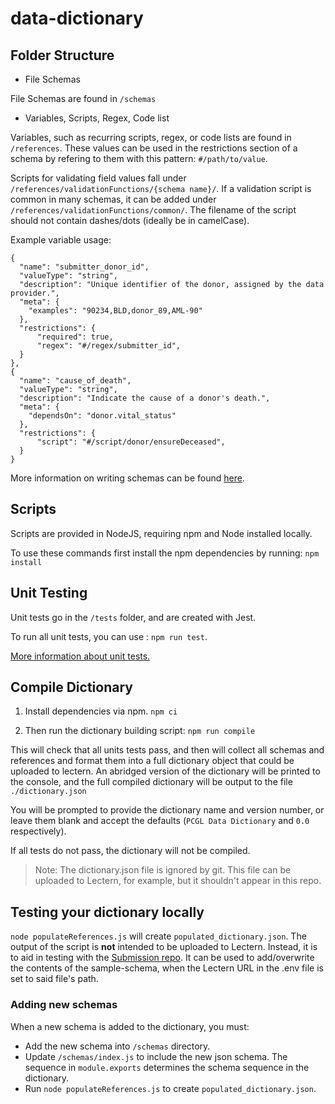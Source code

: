 # data-dictionary

## Folder Structure

- File Schemas

File Schemas are found in `/schemas`

- Variables, Scripts, Regex, Code list

Variables, such as recurring scripts, regex, or code lists are found in `/references`. These values can be used in the restrictions section of a schema by refering to them with this pattern: `#/path/to/value`.

Scripts for validating field values fall under `/references/validationFunctions/{schema name}/`. If a validation script is common in many schemas, it can be added under `/references/validationFunctions/common/`. The filename of the script should not contain dashes/dots (ideally be in camelCase).

Example variable usage:

```
{
  "name": "submitter_donor_id",
  "valueType": "string",
  "description": "Unique identifier of the donor, assigned by the data provider.",
  "meta": {
    "examples": "90234,BLD,donor_89,AML-90"
  },
  "restrictions": {
      "required": true,
      "regex": "#/regex/submitter_id",
  }
},
{
  "name": "cause_of_death",
  "valueType": "string",
  "description": "Indicate the cause of a donor's death.",
  "meta": {
    "dependsOn": "donor.vital_status"
  },
  "restrictions": {
      "script": "#/script/donor/ensureDeceased",
  }
}
```

More information on writing schemas can be found [here](https://wiki.oicr.on.ca/pages/viewpage.action?pageId=134938807).

## Scripts

Scripts are provided in NodeJS, requiring npm and Node installed locally.

To use these commands first install the npm dependencies by running: `npm install`

## Unit Testing

Unit tests go in the `/tests` folder, and are created with Jest.

To run all unit tests, you can use : `npm run test`.

[More information about unit tests.](/tests/README.md)

## Compile Dictionary

1. Install dependencies via npm.
   `npm ci`

2. Then run the dictionary building script:
   `npm run compile`

This will check that all units tests pass, and then will collect all schemas and references and format them into a full dictionary object that could be uploaded to lectern. An abridged version of the dictionary will be printed to the console, and the full compiled dictionary will be output to the file `./dictionary.json`

You will be prompted to provide the dictionary name and version number, or leave them blank and accept the defaults (`PCGL Data Dictionary` and `0.0` respectively).

If all tests do not pass, the dictionary will not be compiled.

> Note: The dictionary.json file is ignored by git. This file can be uploaded to Lectern, for example, but it shouldn't appear in this repo.

## Testing your dictionary locally

`node populateReferences.js` will create `populated_dictionary.json`. The output of the script is **not** intended to be uploaded to Lectern. Instead, it is to aid in testing with the [Submission repo](https://github.com/overture-stack/lyric). It can be used to add/overwrite the contents of the sample-schema, when the Lectern URL in the .env file is set to said file's path.

### Adding new schemas

When a new schema is added to the dictionary, you must:

- Add the new schema into `/schemas` directory.
- Update `/schemas/index.js` to include the new json schema. The sequence in `module.exports` determines the schema sequence in the dictionary.
- Run `node populateReferences.js` to create `populated_dictionary.json`.
